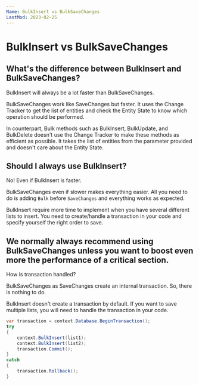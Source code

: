 ```yaml
---
Name: BulkInsert vs BulkSaveChanges
LastMod: 2023-02-25
---
```


# BulkInsert vs BulkSaveChanges

## What's the difference between BulkInsert and BulkSaveChanges?
BulkInsert will always be a lot faster than BulkSaveChanges.

BulkSaveChanges work like SaveChanges but faster. It uses the Change Tracker to get the list of entities and check the Entity State to know which operation should be performed. 

In counterpart, Bulk methods such as BulkInsert, BulkUpdate, and BulkDelete doesn't use the Change Tracker to make these methods as efficient as possible. It takes the list of entities from the parameter provided and doesn't care about the Entity State.

## Should I always use BulkInsert?
No! Even if BulkInsert is faster.

BulkSaveChanges even if slower makes everything easier. All you need to do is adding `Bulk` before `SaveChanges` and everything works as expected.

BulkInsert require more time to implement when you have several different lists to insert. You need to create/handle a transaction in your code and specify yourself the right order to save.

## We normally always recommend using BulkSaveChanges unless you want to boost even more the performance of a critical section.
How is transaction handled?

BulkSaveChanges as SaveChanges create an internal transaction. So, there is nothing to do.

BulkInsert doesn't create a transaction by default. If you want to save multiple lists, you will need to handle the transaction in your code.


```csharp
var transaction = context.Database.BeginTransaction();
try
{
	context.BulkInsert(list1);
	context.BulkInsert(list2);
	transaction.Commit();
}
catch
{
	transaction.Rollback();
}
```
